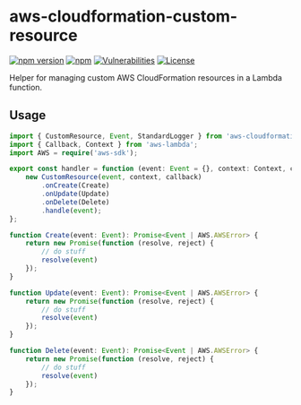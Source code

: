 # aws-cloudformation-custom-resource

[![npm version](https://badge.fury.io/js/aws-cloudformation-custom-resource.svg)][npm]
[![npm](https://img.shields.io/npm/dt/aws-cloudformation-custom-resource)][npm]
[![Vulnerabilities](https://img.shields.io/snyk/vulnerabilities/npm/aws-cloudformation-custom-resource)][npm]
[![License](https://img.shields.io/github/license/udondan/aws-cloudformation-custom-resource)][license]

Helper for managing custom AWS CloudFormation resources in a Lambda function.

## Usage

```typescript
import { CustomResource, Event, StandardLogger } from 'aws-cloudformation-custom-resource';
import { Callback, Context } from 'aws-lambda';
import AWS = require('aws-sdk');

export const handler = function (event: Event = {}, context: Context, callback: Callback) {
    new CustomResource(event, context, callback)
        .onCreate(Create)
        .onUpdate(Update)
        .onDelete(Delete)
        .handle(event);
};

function Create(event: Event): Promise<Event | AWS.AWSError> {
    return new Promise(function (resolve, reject) {
        // do stuff
        resolve(event)
    });
}

function Update(event: Event): Promise<Event | AWS.AWSError> {
    return new Promise(function (resolve, reject) {
        // do stuff
        resolve(event)
    });
}

function Delete(event: Event): Promise<Event | AWS.AWSError> {
    return new Promise(function (resolve, reject) {
        // do stuff
        resolve(event)
    });
}
```

   [npm]: https://www.npmjs.com/package/aws-cloudformation-custom-resource
   [license]: https://github.com/udondan/aws-cloudformation-custom-resource/blob/master/LICENSE
